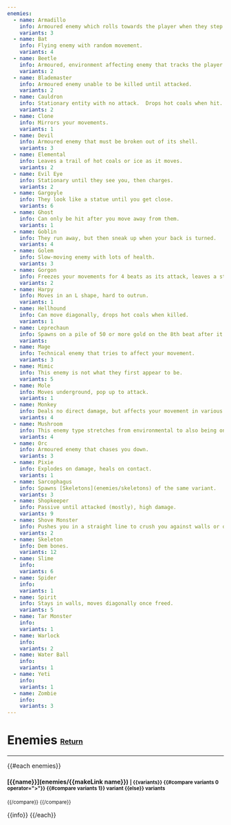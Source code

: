 ```yaml
---
enemies:
  - name: Armadillo
    info: Armoured enemy which rolls towards the player when they step into its line of sight.
    variants: 3
  - name: Bat
    info: Flying enemy with random movement.
    variants: 4
  - name: Beetle
    info: Armoured, environment affecting enemy that tracks the player.
    variants: 2
  - name: Blademaster
    info: Armoured enemy unable to be killed until attacked.
    variants: 2
  - name: Cauldron
    info: Stationary entity with no attack.  Drops hot coals when hit.
    variants: 2
  - name: Clone
    info: Mirrors your movements.
    variants: 1
  - name: Devil
    info: Armoured enemy that must be broken out of its shell.
    variants: 3
  - name: Elemental
    info: Leaves a trail of hot coals or ice as it moves.
    variants: 2
  - name: Evil Eye
    info: Stationary until they see you, then charges.
    variants: 2
  - name: Gargoyle
    info: They look like a statue until you get close.
    variants: 6
  - name: Ghost
    info: Can only be hit after you move away from them.
    variants: 1
  - name: Goblin
    info: They run away, but then sneak up when your back is turned.
    variants: 4
  - name: Golem
    info: Slow-moving enemy with lots of health.
    variants: 3
  - name: Gorgon
    info: Freezes your movements for 4 beats as its attack, leaves a statue when killed.
    variants: 2
  - name: Harpy
    info: Moves in an L shape, hard to outrun.
    variants: 1
  - name: Hellhound
    info: Can move diagonally, drops hot coals when killed.
    variants: 1
  - name: Leprechaun
    info: Spawns on a pile of 50 or more gold on the 8th beat after it's created.
    variants:
  - name: Mage
    info: Technical enemy that tries to affect your movement.
    variants: 3
  - name: Mimic
    info: This enemy is not what they first appear to be.
    variants: 5
  - name: Mole
    info: Moves underground, pop up to attack.
    variants: 1
  - name: Monkey
    info: Deals no direct damage, but affects your movement in various ways.
    variants: 4
  - name: Mushroom
    info: This enemy type stretches from environmental to also being one of the few 3/4 time signature enemies.
    variants: 4 
  - name: Orc
    info: Armoured enemy that chases you down.
    variants: 3
  - name: Pixie
    info: Explodes on damage, heals on contact.
    variants: 1
  - name: Sarcophagus
    info: Spawns [Skeletons](enemies/skeletons) of the same variant.
    variants: 3
  - name: Shopkeeper
    info: Passive until attacked (mostly), high damage.
    variants: 9
  - name: Shove Monster
    info: Pushes you in a straight line to crush you against walls or other entities.
    variants: 2
  - name: Skeleton
    info: Dem bones.
    variants: 12
  - name: Slime
    info:
    variants: 6
  - name: Spider
    info:
    variants: 1
  - name: Spirit
    info: Stays in walls, moves diagonally once freed.
    variants: 5
  - name: Tar Monster
    info:
    variants: 1
  - name: Warlock
    info:
    variants: 2
  - name: Water Ball
    info:
    variants: 1
  - name: Yeti
    info:
    variants: 1
  - name: Zombie
    info:
    variants: 3
---  
```

# Enemies <small><sub><sup>[Return](.)</sup></sub></small>
---
{{#each enemies}}
#### [{{name}}](enemies/{{makeLink name}}) <small>| {{variants}} {{#compare variants 0 operator=">"}} {{#compare variants 1}} variant {{else}} variants
{{/compare}}
{{/compare}}
</small>

{{info}}
{{/each}}